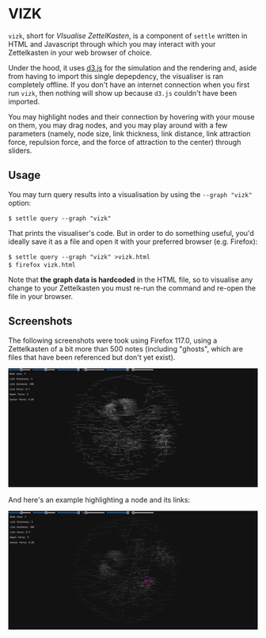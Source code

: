 # VIZK

`vizk`, short for *VIsualise ZettelKasten*, is a component of `settle` written
in HTML and Javascript through which you may interact with your Zettelkasten in
your web browser of choice.

Under the hood, it uses [d3.js](https://d3js.org/) for the simulation and the
rendering and, aside from having to import this single depepdency, the
visualiser is ran completely offline. If you don't have an internet connection
when you first run `vizk`, then nothing will show up because `d3.js` couldn't
have been imported.

You may highlight nodes and their connection by hovering with your mouse on
them, you may drag nodes, and you may play around with a few parameters (namely,
node size, link thickness, link distance, link attraction force, repulsion
force, and the force of attraction to the center) through sliders.

## Usage

You may turn query results into a visualisation by using the `--graph "vizk"`
option:

```
$ settle query --graph "vizk"
```

That prints the visualiser's code. But in order to do something useful, you'd
ideally save it as a file and open it with your preferred browser (e.g.
Firefox):

```
$ settle query --graph "vizk" >vizk.html
$ firefox vizk.html
```

Note that **the graph data is hardcoded** in the HTML file, so to visualise any
change to your Zettelkasten you must re-run the command and re-open the file in
your browser.

## Screenshots

The following screenshots were took using Firefox 117.0, using a Zettelkasten of
a bit more than 500 notes (including "ghosts", which are files that have been
referenced but don't yet exist).

![](./vizk-example.png)

And here's an example highlighting a node and its links:

![](./vizk-highlight-example.png)
